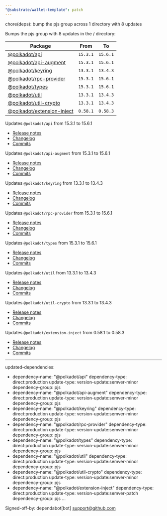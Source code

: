 ```yaml
---
"@substrate/wallet-template": patch
---
```


chore(deps): bump the pjs group across 1 directory with 8 updates

Bumps the pjs group with 8 updates in the / directory:

| Package | From | To |
| --- | --- | --- |
| [@polkadot/api](https://github.com/polkadot-js/api/tree/HEAD/packages/api) | `15.3.1` | `15.6.1` |
| [@polkadot/api-augment](https://github.com/polkadot-js/api/tree/HEAD/packages/api-augment) | `15.3.1` | `15.6.1` |
| [@polkadot/keyring](https://github.com/polkadot-js/common/tree/HEAD/packages/keyring) | `13.3.1` | `13.4.3` |
| [@polkadot/rpc-provider](https://github.com/polkadot-js/api/tree/HEAD/packages/rpc-provider) | `15.3.1` | `15.6.1` |
| [@polkadot/types](https://github.com/polkadot-js/api/tree/HEAD/packages/types) | `15.3.1` | `15.6.1` |
| [@polkadot/util](https://github.com/polkadot-js/common/tree/HEAD/packages/util) | `13.3.1` | `13.4.3` |
| [@polkadot/util-crypto](https://github.com/polkadot-js/common/tree/HEAD/packages/util-crypto) | `13.3.1` | `13.4.3` |
| [@polkadot/extension-inject](https://github.com/polkadot-js/extension/tree/HEAD/packages/extension-inject) | `0.58.1` | `0.58.3` |



Updates `@polkadot/api` from 15.3.1 to 15.6.1
- [Release notes](https://github.com/polkadot-js/api/releases)
- [Changelog](https://github.com/polkadot-js/api/blob/master/CHANGELOG.md)
- [Commits](https://github.com/polkadot-js/api/commits/v15.6.1/packages/api)

Updates `@polkadot/api-augment` from 15.3.1 to 15.6.1
- [Release notes](https://github.com/polkadot-js/api/releases)
- [Changelog](https://github.com/polkadot-js/api/blob/master/CHANGELOG.md)
- [Commits](https://github.com/polkadot-js/api/commits/v15.6.1/packages/api-augment)

Updates `@polkadot/keyring` from 13.3.1 to 13.4.3
- [Release notes](https://github.com/polkadot-js/common/releases)
- [Changelog](https://github.com/polkadot-js/common/blob/master/CHANGELOG.md)
- [Commits](https://github.com/polkadot-js/common/commits/v13.4.3/packages/keyring)

Updates `@polkadot/rpc-provider` from 15.3.1 to 15.6.1
- [Release notes](https://github.com/polkadot-js/api/releases)
- [Changelog](https://github.com/polkadot-js/api/blob/master/CHANGELOG.md)
- [Commits](https://github.com/polkadot-js/api/commits/v15.6.1/packages/rpc-provider)

Updates `@polkadot/types` from 15.3.1 to 15.6.1
- [Release notes](https://github.com/polkadot-js/api/releases)
- [Changelog](https://github.com/polkadot-js/api/blob/master/CHANGELOG.md)
- [Commits](https://github.com/polkadot-js/api/commits/v15.6.1/packages/types)

Updates `@polkadot/util` from 13.3.1 to 13.4.3
- [Release notes](https://github.com/polkadot-js/common/releases)
- [Changelog](https://github.com/polkadot-js/common/blob/master/CHANGELOG.md)
- [Commits](https://github.com/polkadot-js/common/commits/v13.4.3/packages/util)

Updates `@polkadot/util-crypto` from 13.3.1 to 13.4.3
- [Release notes](https://github.com/polkadot-js/common/releases)
- [Changelog](https://github.com/polkadot-js/common/blob/master/CHANGELOG.md)
- [Commits](https://github.com/polkadot-js/common/commits/v13.4.3/packages/util-crypto)

Updates `@polkadot/extension-inject` from 0.58.1 to 0.58.3
- [Release notes](https://github.com/polkadot-js/extension/releases)
- [Changelog](https://github.com/polkadot-js/extension/blob/master/CHANGELOG.md)
- [Commits](https://github.com/polkadot-js/extension/commits/v0.58.3/packages/extension-inject)

---
updated-dependencies:
- dependency-name: "@polkadot/api"
  dependency-type: direct:production
  update-type: version-update:semver-minor
  dependency-group: pjs
- dependency-name: "@polkadot/api-augment"
  dependency-type: direct:production
  update-type: version-update:semver-minor
  dependency-group: pjs
- dependency-name: "@polkadot/keyring"
  dependency-type: direct:production
  update-type: version-update:semver-minor
  dependency-group: pjs
- dependency-name: "@polkadot/rpc-provider"
  dependency-type: direct:production
  update-type: version-update:semver-minor
  dependency-group: pjs
- dependency-name: "@polkadot/types"
  dependency-type: direct:production
  update-type: version-update:semver-minor
  dependency-group: pjs
- dependency-name: "@polkadot/util"
  dependency-type: direct:production
  update-type: version-update:semver-minor
  dependency-group: pjs
- dependency-name: "@polkadot/util-crypto"
  dependency-type: direct:production
  update-type: version-update:semver-minor
  dependency-group: pjs
- dependency-name: "@polkadot/extension-inject"
  dependency-type: direct:production
  update-type: version-update:semver-patch
  dependency-group: pjs
...

Signed-off-by: dependabot[bot] <support@github.com>
